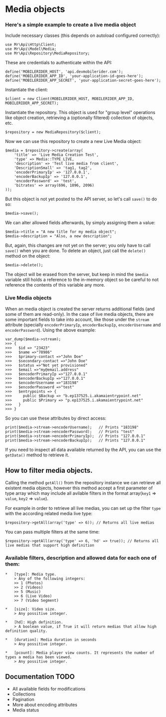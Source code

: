 # Media objects

### Here's a simple example to create a live media object

Include necessary classes (this depends on autoload configured correctly):

    use Mr\Api\Http\Client;
    use Mr\Api\Model\Media;
    use Mr\Api\Repository\MediaRepository;

These are credentials to authenticate within the API:

    define('MOBILERIDER_HOST', 'api.devmobilerider.com');
    define('MOBILERIDER_APP_ID', 'your-application-id-goes-here');
    define('MOBILERIDER_APP_SECRET', 'your-application-secret-goes-here');

Instantiate the client:

    $client = new Client(MOBILERIDER_HOST, MOBILERIDER_APP_ID, MOBILERIDER_APP_SECRET);

Instantiate the repository. This object is used for "group level" operations like object creation, retrieving a (optionally filtered) collection of objects, etc.

    $repository = new MediaRepository($client);

Now we can use this repository to create a new Live Media object:

    $media = $repository->create(array(
        'title' => 'Live Media Creation Test',
        'type' => Media::TYPE_LIVE,
        'description' => 'Test live media from client',
        'DescriptionSmall' => 'tag1, tag2',
        'encoderPrimaryIp' => '127.0.0.1',
        'encoderBackupIp' => '127.0.0.1',
        'encoderPassword' => 'test',
        'bitrates' => array(696, 1096, 2096)
    ));

But this object is not yet posted to the API server, so let's call `save()` to do so:

    $media->save();

We can alter allowed fields afterwards, by simply assigning them a value:

    $media->title = "A new title for my media object";
    $media->description = "Also, a new description";

But, again, this changes are not yet on the server; you only have to call `save()` when you are done. To delete an object, just call the `delete()` method on the object:

    $media->delete();

The object will be erased from the server, but keep in mind the `$media` variable still holds a reference to the in-memory object so be careful to not reference the contents of this variable any more.


### Live Media objects

When an media object is created the server returns additional fields (and some of them are read-only). In the case of live media objects, there are some important fields to take into account, like those under the `stream` attribute (specially `encoderPrimaryIp`, `encoderBackupIp`, `encoderUsername` and `encoderPassword`). Using the above example:

    var_dump($media->stream);
    >>> {
    >>>   $id => "23423"
    >>>   $name =>"78986"
    >>>   $primary-contact =>"John Doe"
    >>>   $secondary-contact =>"John Doe"
    >>>   $status =>"Not yet provisioned"
    >>>   $email =>"my@email.address"
    >>>   $encoderPrimaryIp =>"127.0.0.1"
    >>>   $encoderBackupIp =>"127.0.0.1"
    >>>   $encoderUsername =>"183198"
    >>>   $encoderPassword =>"test"
    >>>   $entrypoints => {
    >>>     public $Backup => "b.ep137525.i.akamaientrypoint.net"
    >>>     public $Primary => "p.ep137525.i.akamaientrypoint.net"
    >>>   }
    >>> }

So you can use these attributes by direct access:

    print($media->stream->encoderUsername);   // Prints "183198"
    print($media->stream->encoderPassword);   // Prints "test"
    print($media->stream->encoderPrimaryIp);  // Prints "127.0.0.1"
    print($media->stream->encoderBackupIp);   // Prints "127.0.0.1"

If you need to inspect all data available returned by the API, you can use the `getData()` method to retrieve it.

## How to filter media objects.

Calling the method `getAll()` from the repository instance we can retrieve all existent media objects, however this method accept a first parameter of type array which may include all avilable filters in the format array(`key1` => `value`, `key2` => `value`).

For example in order to retrieve all live medias, you can set up the filter `type` with the according related media live type:

    $repository->getAll(array('type' => 6)); // Returns all live medias

You can pass multiple filters at the same time:

    $repository->getAll(array('type' => 6, 'hd' => true)); // Returns all live medias that support high definition

### Available filters, description and allowed data for each one of them:
    *   [type]: Media type.
        > Any of the following integers:
        >> 1 (Photos) 
        >> 2 (Videos) 
        >> 5 (Music) 
        >> 6 (Live Video)
        >> 7 (Video Segment)

    *   [size]: Video size.
        > Any possitive integer.

    *   [hd]: High definition.
        > A boolean value, if True it will return medias that allow high definition quality.

    *   [duration]: Media duration in seconds
        > Any possitive integer.

    *   [pcount]: Media player view counts. It represents the number of types a media has been viewed.
        > Any possitive integer.

## Documentation TODO

* All available fields for modifications
* Collections
* Pagination
* More about encoding attributes
* Media status
